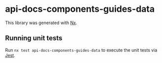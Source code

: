 # api-docs-components-guides-data

This library was generated with [Nx](https://nx.dev).

## Running unit tests

Run `nx test api-docs-components-guides-data` to execute the unit tests via [Jest](https://jestjs.io).
